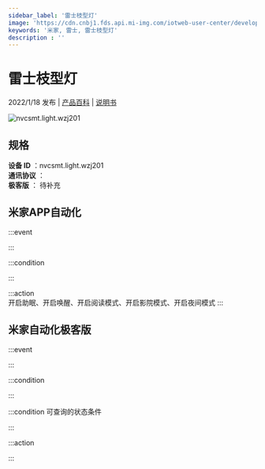 ```yaml
---
sidebar_label: '雷士枝型灯'
image: 'https://cdn.cnbj1.fds.api.mi-img.com/iotweb-user-center/developer_1678870954065E2vBeywn.png?GalaxyAccessKeyId=AKVGLQWBOVIRQ3XLEW&Expires=9223372036854775807&Signature=zx4k6uHw8DI4iuPhpk8h8VjyAaI='
keywords: '米家, 雷士, 雷士枝型灯'
description : ''
---
```

# 雷士枝型灯

2022/1/18 发布 | [产品百科](https://home.mi.com/webapp/content/baike/product/index.html?model=nvcsmt.light.wzj201/) | [说明书](https://home.mi.com/views/introduction.html?model=nvcsmt.light.wzj201&region=cn)

![nvcsmt.light.wzj201](https://cdn.cnbj1.fds.api.mi-img.com/iotweb-user-center/developer_1678870954065E2vBeywn.png?GalaxyAccessKeyId=AKVGLQWBOVIRQ3XLEW&Expires=9223372036854775807&Signature=zx4k6uHw8DI4iuPhpk8h8VjyAaI=)

## 规格  
> 
**设备 ID** ：nvcsmt.light.wzj201  
**通讯协议** ：  
**极客版**  ： 待补充 


## 米家APP自动化  

:::event  

:::

:::condition  

:::

:::action   
开启助眠、开启唤醒、开启阅读模式、开启影院模式、开启夜间模式
:::

## 米家自动化极客版  

:::event  

:::

:::condition  

:::

:::condition 可查询的状态条件  

:::

:::action  

:::

        

